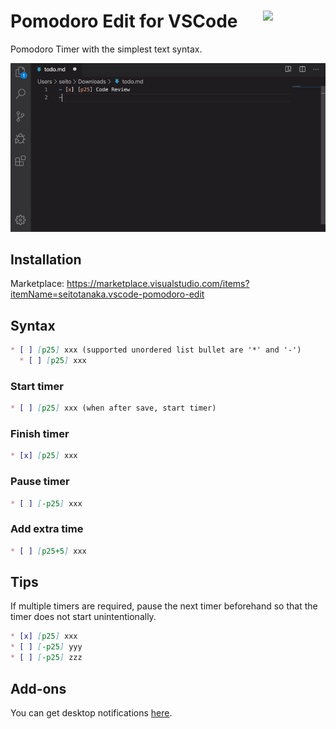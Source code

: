 # <img src="https://raw.githubusercontent.com/seachicken/pomodoro-edit-core/master/.github/logo.png" align="right" width="100"> Pomodoro Edit for VSCode

Pomodoro Timer with the simplest text syntax.

![Demonstration](.github/demo.gif)

## Installation

Marketplace: https://marketplace.visualstudio.com/items?itemName=seitotanaka.vscode-pomodoro-edit

## Syntax

```md
* [ ] [p25] xxx (supported unordered list bullet are '*' and '-')
  * [ ] [p25] xxx
```

### Start timer

```md
* [ ] [p25] xxx (when after save, start timer)
```

### Finish timer

```md
* [x] [p25] xxx
```

### Pause timer

```md
* [ ] [-p25] xxx
```

### Add extra time

```md
* [ ] [p25+5] xxx
```

## Tips

If multiple timers are required, pause the next timer beforehand so that the timer does not start unintentionally.

```md
* [x] [p25] xxx
* [ ] [-p25] yyy
* [ ] [-p25] zzz
```

## Add-ons

You can get desktop notifications [here](https://chrome.google.com/webstore/detail/pomodoro-edit/mijjbmjlpkgjjpfkekdjgnkemlcfpcpo).
